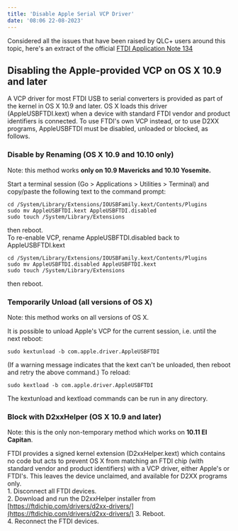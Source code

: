 ```yaml
---
title: 'Disable Apple Serial VCP Driver'
date: '08:06 22-08-2023'
---
```


Considered all the issues that have been raised by QLC+ users around this topic, here's an extract of the official [FTDI Application Note 134](https://www.ftdichip.com/Support/Documents/AppNotes/AN_134_FTDI_Drivers_Installation_Guide_for_MAC_OSX.pdf)

## Disabling the Apple-provided VCP on OS X 10.9 and later

A VCP driver for most FTDI USB to serial converters is provided as part of the kernel in OS X 10.9 and later. OS X loads this driver (AppleUSBFTDI.kext) when a device with standard FTDI vendor and product identifiers is connected. To use FTDI's own VCP instead, or to use D2XX programs, AppleUSBFTDI must be disabled, unloaded or blocked, as follows.

### Disable by Renaming (OS X 10.9 and 10.10 only)

Note: this method works **only on 10.9 Mavericks and 10.10 Yosemite.**  
  
Start a terminal session (Go > Applications > Utilities > Terminal) and copy/paste the following text to the command prompt:

```
cd /System/Library/Extensions/IOUSBFamily.kext/Contents/Plugins
sudo mv AppleUSBFTDI.kext AppleUSBFTDI.disabled
sudo touch /System/Library/Extensions
```

then reboot.  
To re-enable VCP, rename AppleUSBFTDI.disabled back to AppleUSBFTDI.kext

```
cd /System/Library/Extensions/IOUSBFamily.kext/Contents/Plugins
sudo mv AppleUSBFTDI.disabled AppleUSBFTDI.kext
sudo touch /System/Library/Extensions
```

then reboot.

### Temporarily Unload (all versions of OS X)

Note: this method works on all versions of OS X.  
  
It is possible to unload Apple's VCP for the current session, i.e. until the next reboot:

```
sudo kextunload -b com.apple.driver.AppleUSBFTDI
```

(If a warning message indicates that the kext can't be unloaded, then reboot and retry the above command.) To reload:

```
sudo kextload -b com.apple.driver.AppleUSBFTDI
```

The kextunload and kextload commands can be run in any directory.

### Block with D2xxHelper (OS X 10.9 and later)

Note: this is the only non-temporary method which works on **10.11 El Capitan**.  
  
FTDI provides a signed kernel extension (D2xxHelper.kext) which contains no code but acts to prevent OS X from matching an FTDI chip (with standard vendor and product identifiers) with a VCP driver, either Apple's or FTDI's. This leaves the device unclaimed, and available for D2XX programs only.  
1\. Disconnect all FTDI devices.  
2\. Download and run the D2xxHelper installer from [https://ftdichip.com/drivers/d2xx-drivers/](https://ftdichip.com/drivers/d2xx-drivers/)
3\. Reboot.  
4\. Reconnect the FTDI devices.